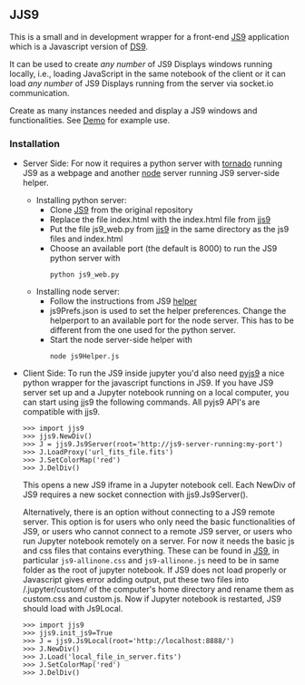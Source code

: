 ## JJS9

This is a small and in development wrapper for a front-end [JS9](https://github.com/ericmandel/js9) application which is a Javascript version of [DS9](http://ds9.si.edu/site/Home.html).

It can be used to create *any number* of JS9 Displays windows running locally, i.e., loading JavaScript in the same notebook of the client or it can load *any number* of JS9 Displays running from the server via socket.io communication.

Create as many instances needed and display a JS9 windows and functionalities. See [Demo](notebooks/Demo.ipynb) for example use.

### Installation

- Server Side: For now it requires a python server with [tornado](http://www.tornadoweb.org/en/stable/) running JS9 as a webpage and another [node](https://nodejs.org/en/) server running JS9 server-side helper. 
 
    - Installing python server: 
        - Clone [JS9](https://github.com/ericmandel/js9) from the original repository
        - Replace the file index.html with the index.html file from [jjs9](https://github.com/mgckind/jjs9)
        - Put the file js9_web.py from [jjs9](https://github.com/mgckind/jjs9) in the same directory as the js9 files and index.html
        - Choose an available port (the default is 8000) to run the JS9 python server with
          ```
          python js9_web.py
          ```
    - Installing node server:
        - Follow the instructions from JS9 [helper](https://github.com/ericmandel/js9/blob/master/help/helper.html)
        - js9Prefs.json is used to set the helper preferences. Change the helperport to an available port for the node server. This has to be different from the one used for the python server.
        - Start the node server-side helper with
          ```
          node js9Helper.js
          ``` 
- Client Side:
    To run the JS9 inside jupyter you'd also need [pyjs9](https://github.com/ericmandel/pyjs9) a nice python wrapper for the javascript functions in JS9. If you have JS9 server set up and a Jupyter notebook running on a local computer, you can start using jjs9 the following commands. All pyjs9 API's are compatible with jjs9.

    ```
    >>> import jjs9
    >>> jjs9.NewDiv()
    >>> J = jjs9.Js9Server(root='http://js9-server-running:my-port')
    >>> J.LoadProxy('url_fits_file.fits')
    >>> J.SetColorMap('red')
    >>> J.DelDiv()
    ```
    This opens a new JS9 iframe in a Jupyter notebook cell. Each NewDiv of JS9 requires a new socket connection with jjs9.Js9Server().
    
    
    Alternatively, there is an option without connecting to a JS9 remote server. This option is for users who only need the basic functionalities of JS9, or users who cannot connect to a remote JS9 server, or users who run Jupyter notebook remotely on a server. For now it needs the basic js and css files that contains everything. These can be found in [JS9](https://github.com/ericmandel/js9), in particular `js9-allinone.css` and `js9-allinone.js` need to be in same folder as the root of jupyter notebook. If JS9 does not load properly or Javascript gives error adding output, put these two files into /.jupyter/custom/ of the computer's home directory and rename them as custom.css and custom.js. Now if Jupyter notebook is restarted, JS9 should load with Js9Local.

    ```
    >>> import jjs9
    >>> jjs9.init_js9=True
    >>> J = jjs9.Js9Local(root='http://localhost:8888/')
    >>> J.NewDiv()
    >>> J.Load('local_file_in_server.fits')
    >>> J.SetColorMap('red')
    >>> J.DelDiv()
    ```
